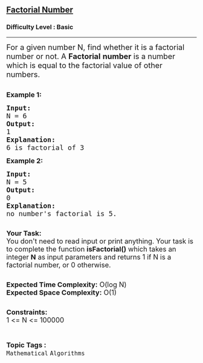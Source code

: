 <h2><a href="https://www.geeksforgeeks.org/problems/factorial-number2446/1?page=7&difficulty=Basic,Easy&sortBy=submissions">Factorial Number</a></h2><h3>Difficulty Level : Basic</h3><hr><div class="problems_problem_content__Xm_eO"><p><span style="font-size:20px">For a given number N, find&nbsp;whether it is a factorial number or not.&nbsp;A <strong>Factorial</strong> <strong>number</strong> is a number which is equal to the factorial value of other numbers.</span><br>
&nbsp;</p>

<p><span style="font-size:18px"><strong>Example 1:</strong></span></p>

<pre><span style="font-size:18px"><strong>Input:</strong>
N = 6
<strong>Output:</strong>
1
<strong>Explanation:</strong>
6 is factorial of 3</span></pre>

<p><span style="font-size:18px"><strong>Example 2:</strong></span></p>

<pre><span style="font-size:18px"><strong>Input:</strong>
N = 5
<strong>Output:</strong>
0
<strong>Explanation:</strong>
no number's factorial is 5.</span></pre>

<p><br>
<span style="font-size:18px"><strong>Your Task:</strong><br>
You don't need to read input or print anything. Your task is to complete the function <strong>isFactorial()</strong>&nbsp;which takes&nbsp;an integer <strong>N</strong>&nbsp;as input parameters&nbsp;and returns 1 if N is a factorial number, or 0 otherwise.</span><br>
&nbsp;</p>

<p><span style="font-size:18px"><strong>Expected Time Complexity:</strong> O(log N)<br>
<strong>Expected Space Complexity:</strong> O(1)</span><br>
&nbsp;</p>

<p><span style="font-size:18px"><strong>Constraints:</strong><br>
1 &lt;= N &lt;= 100000</span></p>
</div><br><p><span style=font-size:18px><strong>Topic Tags : </strong><br><code>Mathematical</code>&nbsp;<code>Algorithms</code>&nbsp;
